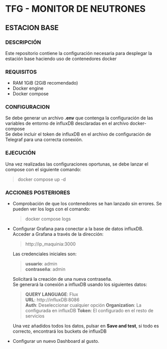 # TFG - MONITOR DE NEUTRONES
## ESTACION BASE

### DESCRIPCIÓN
Este repositorio contiene la configuración necesaria para desplegar la estación base haciendo uso de contenedores docker

### REQUISITOS
- RAM 1GiB (2GiB recomendado)
- Docker engine
- Docker compose

### CONFIGURACION
Se debe generar un archivo **.env** que contenga la configuración de las variables de entorno de influxDB desclaradas en el archivo docker-compose  
Se debe incluir el token de influxDB en el archivo de configuración de Telegraf para una correcta conexión.

### EJECUCIÓN
Una vez realizadas las configuraciones oportunas, se debe lanzar el compose con el siguiente comando:
> docker compose up -d  

### ACCIONES POSTERIORES
- Comprobación de que los contenedores se han lanzado sin errores. Se pueden ver los logs con el comando:
  > docker compose logs
- Configurar Grafana para conectar a la base de datos influxDB.  
  Acceder a Grafana a través de la dirección:
  > http://ip_maquinia:3000  
  
  Las credenciales iniciales son:
  > **usuario**: admin  
  **contraseña**: admin
  
  Solicitará la creación de una nueva contraseña.  
  Se generará la conexión a influxDB usando los siguientes datos:
  > **QUERY LANGUAGE**: Flux  
    **URL**: http://influxDB:8086  
    **Auth**: Deseleccionar cualquier opción
    **Organization**: La configurada en influxDB
    **Token**: El configurado en el resto de servicios  

  Una vez añadidos todos los datos, pulsar en **Save and test**, si todo es correcto, encontrará los buckets de influxDB

- Configurar un nuevo Dashboard al gusto.


